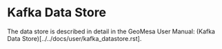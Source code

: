 # Kafka Data Store

The data store is described in detail in the GeoMesa User Manual: (Kafka Data Store)[../../docs/user/kafka_datastore.rst].
